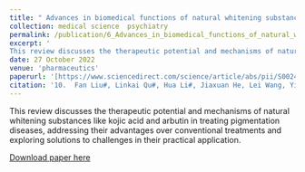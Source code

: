 ```yaml
---
title: " Advances in biomedical functions of natural whitening substances in the treatment of skin pigmentation diseases"
collection: medical science  psychiatry
permalink: /publication/6_Advances_in_biomedical_functions_of_natural_whitening_substances_in_the_treatment_of_skin_pigmentation_diseases
excerpt: '
This review discusses the therapeutic potential and mechanisms of natural whitening substances like kojic acid and arbutin in treating pigmentation diseases, addressing their advantages over conventional treatments and exploring solutions to challenges in their practical application.'
date: 27 October 2022
venue: 'pharmaceutics'
paperurl: '[https://www.sciencedirect.com/science/article/abs/pii/S0024320522002788?via%3Dihub](https://www.mdpi.com/1999-4923/14/11/2308)'
citation: '10.	Fan Liu#, Linkai Qu#, Hua Li#, Jiaxuan He, Lei Wang, Yimeng Fang, Xiaoqing Yan, Qinsi Yang, Bo Peng, Wei Wu, Libo Jin *, Da Sun *, Libo Jin*, Da Sun*, Advances in biomedical functions of natural whitening substances in the treatment of skin pigmentation diseases, <i>Pharmaceutics</i>.'
---
```

This review discusses the therapeutic potential and mechanisms of natural whitening substances like kojic acid and arbutin in treating pigmentation diseases, addressing their advantages over conventional treatments and exploring solutions to challenges in their practical application.

[Download paper here](https://www.mdpi.com/1999-4923/14/11/2308/pdf?version=1666864209)


